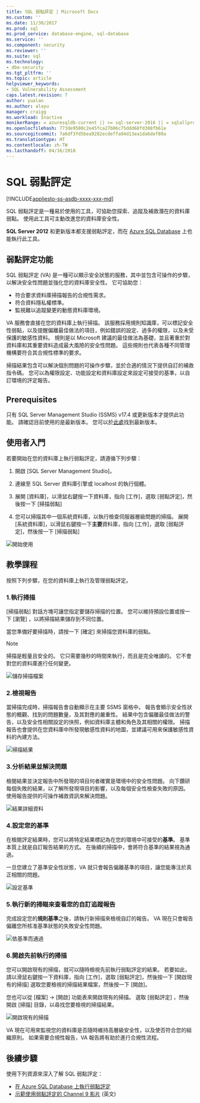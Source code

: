 ```yaml
---
title: SQL 弱點評定 | Microsoft Docs
ms.custom: ''
ms.date: 11/30/2017
ms.prod: sql
ms.prod_service: database-engine, sql-database
ms.service: ''
ms.component: security
ms.reviewer: ''
ms.suite: sql
ms.technology:
- dbe-security
ms.tgt_pltfrm: ''
ms.topic: article
helpviewer_keywords:
- SQL Vulnerability Assessment
caps.latest.revision: 7
author: yualan
ms.author: alayu
manager: craigg
ms.workload: Inactive
monikerRange: = azuresqldb-current || >= sql-server-2016 || = sqlallproducts-allversions
ms.openlocfilehash: 773de9500c2e45fca27b06c75ddd68fd308fb61e
ms.sourcegitcommit: 7a6df3fd5bea9282ecdeffa94d13ea1da6def80a
ms.translationtype: HT
ms.contentlocale: zh-TW
ms.lasthandoff: 04/16/2018
---
```

# <a name="sql-vulnerability-assessment"></a>SQL 弱點評定

[!INCLUDE[appliesto-ss-asdb-xxxx-xxx-md](../../includes/appliesto-ss-asdb-xxxx-xxx-md.md)]

SQL 弱點評定是一種易於使用的工具，可協助您探索、追蹤及補救潛在的資料庫弱點。 使用此工具可主動改進您的資料庫安全性。

**SQL Server 2012** 和更新版本都支援弱點評定，而在 [Azure SQL Database](https://docs.microsoft.com/en-us/azure/sql-database/sql-vulnerability-assessment) 上也能執行此工具。

## <a name="vulnerability-assessment-features"></a>弱點評定功能
SQL 弱點評定 (VA) 是一種可以顯示安全狀態的服務，其中並包含可操作的步驟，以解決安全性問題並強化您的資料庫安全性。 它可協助您：
- 符合要求資料庫掃描報告的合規性需求。 
- 符合資料隱私權標準。
- 監視難以追蹤變更的動態資料庫環境。

VA 服務會直接在您的資料庫上執行掃描。 該服務採用規則知識庫，可以標記安全性弱點，以及提醒偏離最佳做法的項目，例如錯誤的設定、過多的權限，以及未受保護的敏感性資料。 規則是以 Microsoft 建議的最佳做法為基礎，並且著重於對資料庫和其重要資料造成最大風險的安全性問題。 這些規則也代表各種不同管理機構要符合其合規性標準的要求。

掃描結果包含可以解決個別問題的可操作步驟，並於合適的情況下提供自訂的補救指令碼。 您可以為權限設定、功能設定和資料庫設定來設定可接受的基準，以自訂環境的評定報告。 

## <a name="prerequisites"></a>Prerequisites
只有 SQL Server Management Studio (SSMS) v17.4 或更新版本才提供此功能。 請確認目前使用的是最新版本。 您可以於[此處](https://docs.microsoft.com/en-us/sql/ssms/download-sql-server-management-studio-ssms)找到最新版本。

## <a name="getting-started"></a>使用者入門
若要開始在您的資料庫上執行弱點評定，請遵循下列步驟：
   1.   開啟 [SQL Server Management Studio]。

   2.   連線至 SQL Server 資料庫引擎或 localhost 的執行個體。

   3.   展開 [資料庫]，以滑鼠右鍵按一下資料庫，指向 [工作]，選取 [弱點評定]，然後按一下 [掃描弱點]

   4.   您可以掃描其中一個系統資料庫，以執行檢查伺服器層級問題的掃描。 展開 [系統資料庫]，以滑鼠右鍵按一下**主要**資料庫，指向 [工作]，選取 [弱點評定]，然後按一下 [掃描弱點]

   ![開始使用](media/sql-vulnerability-assessment/1-SSMSGetStarted.png)

## <a name="tutorial"></a>教學課程
按照下列步驟，在您的資料庫上執行及管理弱點評定。

### <a name="1-run-a-scan"></a>1.執行掃描

[掃描弱點] 對話方塊可讓您指定要儲存掃描的位置。 您可以維持預設位置或按一下 [瀏覽] ，以將掃描結果儲存到不同位置。

當您準備好要掃描時，請按一下 [確定] 來掃描您資料庫的弱點。

  > [!NOTE]   
  > 掃描是輕量且安全的。 它只需要幾秒的時間來執行，而且是完全唯讀的。 它不會對您的資料庫進行任何變更。

![儲存掃描檔案](media/sql-vulnerability-assessment/2-ssmssavescanfile.png)

### <a name="2-view-the-report"></a>2.檢視報告

當掃描完成時，掃描報告會自動顯示在主要 SSMS 窗格中。 報告會顯示安全性狀態的概觀、找到的問題數量，及其對應的嚴重性。 結果中包含偏離最佳做法的警告，以及安全性相關設定的快照，例如資料庫主體和角色及其相關的權限。 掃描報告也會提供在您資料庫中所發現敏感性資料的地圖，並建議可用來保護敏感性資料的內建方法。

![掃描結果](media/sql-vulnerability-assessment/3-ssmsscanresults.png)

### <a name="3-analyze-the-results-and-resolve-issues"></a>3.分析結果並解決問題

檢閱結果並決定報告中所發現的項目何者確實是環境中的安全性問題。 向下鑽研每個失敗的結果，以了解所發現項目的影響，以及每個安全性檢查失敗的原因。 使用報告提供的可操作補救資訊來解決問題。

![結果詳細資料](media/sql-vulnerability-assessment/4-ssmsresultdetails.png)

### <a name="4-set-your-baseline"></a>4.設定您的基準

在檢閱評定結果時，您可以將特定結果標記為在您的環境中可接受的**基準**。 基準本質上就是自訂報告結果的方式。 在後續的掃描中，會將符合基準的結果視為通過。 

一旦您建立了基準安全性狀態，VA 就只會報告偏離基準的項目，讓您能專注於真正相關的問題。

![設定基準](media/sql-vulnerability-assessment/5-ssmssetbaseline.png)

### <a name="5-run-a-new-scan-to-see-your-customized-tracking-report"></a>5.執行新的掃瞄來查看您的自訂追蹤報告

完成設定您的**規則基準**之後，請執行新掃描來檢視自訂的報告。 VA 現在只會報告偏離您所核准基準狀態的失敗安全性問題。

![依基準而通過](media/sql-vulnerability-assessment/6-ssmspassperbaseline.png)

### <a name="6-open-a-previously-run-scan"></a>6.開啟先前執行的掃描

您可以開啟現有的掃描，就可以隨時檢視先前執行弱點評定的結果。 若要如此，請以滑鼠右鍵按一下資料庫，指向 [工作]，選取 [弱點評定]，然後按一下 [開啟現有的掃描]  選取您要檢視的掃描結果檔案，然後按一下 [開啟]。 

您也可以從 [檔案] -> [開啟] 功能表來開啟現有的掃描。 選取 [弱點評定] ，然後開啟 [掃描] 目錄，以尋找您要檢視的掃描結果。

![開啟現有的掃描](media/sql-vulnerability-assessment/7-ssmsopenexistingscan.png)

VA 現在可用來監視您的資料庫是否隨時維持高層級安全性，以及使否符合您的組織原則。 如果需要合規性報告，VA 報告將有助於進行合規性流程。
  
## <a name="next-steps"></a>後續步驟
使用下列資源來深入了解 SQL 弱點評定：
- [在 Azure SQL Database 上執行弱點評定](https://docs.microsoft.com/en-us/azure/sql-database/sql-vulnerability-assessment) 
- [示範使用弱點評定的 Channel 9 影片](https://channel9.msdn.com/Shows/Data-Exposed/Track-and-remediate-potential-database-vulnerabilities-with-SQL-Vulnerability-Assessment) \(英文\)
  
